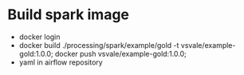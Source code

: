 # Build spark image
- docker login
- docker build ./processing/spark/example/gold -t vsvale/example-gold:1.0.0; docker push vsvale/example-gold:1.0.0;
- yaml in airflow repository